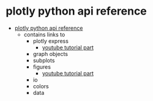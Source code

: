# plotly python api reference

- [plotly python api reference](https://plotly.com/python-api-reference/)
	- contains links to
		- plotly express
			- [youtube tutorial part](https://youtu.be/_b2KXL0wHQg?si=RANPdLfBMKxJcD5p&t=560)
		- graph objects
		- subplots
		- figures
			- [youtube tutorial part](https://youtu.be/_b2KXL0wHQg?si=fiN8BMAzJTG5Zfre&t=667)
		- io
		- colors
		- data
